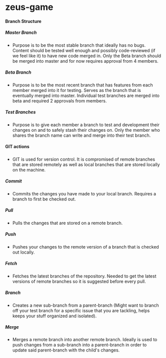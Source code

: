 # zeus-game

#### Branch Structure

##### Master Branch
 - Purpose is to be the most stable branch that ideally has no bugs. Content should be tested well enough and possibly code-reviewed (if we feel like it) to have new code merged in. Only the Beta branch should be merged into master and for now requires approval from 4 members.

##### Beta Branch
 - Purpose is to be the most recent branch that has features from each member merged into it for testing. Serves as the branch that is eventually merged into master. Individual test branches are merged into beta and required 2 approvals from members.
 
##### Test Branches
 - Purpose is to give each member a branch to test and development their changes on and to safely stash their changes on. Only the member who shares the branch name can write and merge into their test branch.
 
#### GIT actions
#####
 - GIT is used for version control. It is compromised of remote branches that are stored remotely as well as local branches that are stored locally on the machine.
##### Commit
 - Commits the changes you have made to your local branch. Requires a branch to first be checked out.
##### Pull
 - Pulls the changes that are stored on a remote branch.
##### Push
 - Pushes your changes to the remote version of a branch that is checked out locally.
##### Fetch
 - Fetches the latest branches of the repository. Needed to get the latest versions of remote branches so it is suggested before every pull.
##### Branch
 - Creates a new sub-branch from a parent-branch (Might want to branch off your test branch for a specific issue that you are tackling, helps keeps your stuff organized and isolated).
##### Merge
 - Merges a remote branch into another remote branch. Ideally is used to push changes from a sub-branch into a parent-branch in order to update said parent-branch with the child's changes.
